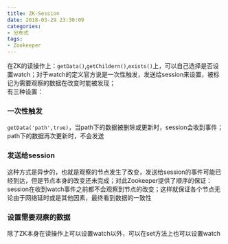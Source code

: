 ```yaml
---
title: ZK-Session
date: 2018-03-29 23:30:09
categories:
- 分布式
tags:
- Zookeeper
---  
```


在ZK的读操作上：`getData()`,`getChildern()`,`exists()`上，可以自己选择是否设置watch；对于watch的定义官方说是一次性触发，发送给session来设置，被标记为需要观察的数据在改变时能被发现；  
有三种设置：
### 一次性触发  
`getData('path',true)`，当path下的数据被删除或更新时，session会收到事件；path下的数据再次更新时，不会发送  
### 发送给session  
这种方式是异步的，也就是观察的节点发生了改变，发送给session的事件可能已经到达，但是节点本身的改变还未完成；对此Zookeeper提供了顺序的保证：session在收到watch事件之前都不会观察到节点的改变；这样就保证各个节点无论由于网络延时或是其他因素，最终看到数据的一致性  
### 设置需要观察的数据  
除了ZK本身在读操作上可以设置watch以外，可以在set方法上也可以设置watch
